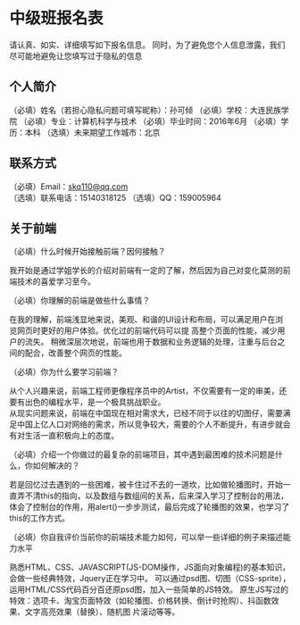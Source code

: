 # 中级班报名表

请认真、如实、详细填写如下报名信息。
同时，为了避免您个人信息泄露，我们尽可能地避免让您填写过于隐私的信息

## 个人简介

（必填）姓名（若担心隐私问题可填写昵称）：孙可倾
（必填）学校：大连民族学院
（必填）专业：计算机科学与技术
（必填）毕业时间：2016年6月
（必填）学历：本科
（选填）未来期望工作城市：北京

## 联系方式

（必填）Email：skq110@qq.com  
（选填）联系电话：15140318125 
（选填）QQ：159005964

## 关于前端

（必填）什么时候开始接触前端？因何接触？

  我开始是通过学姐学长的介绍对前端有一定的了解，然后因为自己对变化莫测的前端技术的喜爱学习至今。

（必填）你理解的前端是做些什么事情？

  在我的理解，前端浅显地来说，美观、和谐的UI设计和布局，可以满足用户在浏览网页时更好的用户体验。优化过的前端代码可以提 高整个页面的性能，减少用户的流失。
  稍微深层次地说，前端也用于数据和业务逻辑的处理，注重与后台之间的配合，改善整个网页的性能。
  
（必填）你为什么要学习前端？

  从个人兴趣来说，前端工程师更像程序员中的Artist，不仅需要有一定的审美，还要有出色的编程水平，是一个极具挑战职业。  
  从现实问题来说，前端在中国现在相对需求大，已经不同于以往的切图仔，需要满足中国上亿人口对网络的需求，所以竞争较大，需要的个人不断提升，有进步就会有对生活一直积极向上的态度。

（必填）介绍一个你做过的最复杂的前端项目，其中遇到最困难的技术问题是什么，你如何解决的？

  若是回忆过去遇到的一些困难，被卡住过不去的一道坎，比如做轮播图时，开始一直弄不清this的指向，以及数组与数组间的关系，后来深入学习了控制台的用法，体会了控制台的作用，用alert()一步步测试，最后完成了轮播图的效果，也学习了this的工作方式。 		    

（必填）你自我评价当前你的前端技术能力如何，可以举一些详细的例子来描述能力水平


  熟悉HTML、CSS、JAVASCRIPT(JS-DOM操作，JS面向对象编程)的基本知识，会做一些经典特效，Jquery正在学习中。
 	可以通过psd图、切图（CSS-sprite），运用HTML/CSS代码百分百还原psd图，加入一些简单的JS特效。
  原生JS写过的特效：选项卡、淘宝页面特效（如轮播图、价格转换、倒计时抢购）、抖函数效果、文字高亮效果（替换）、随机图    片滚动等等。  

